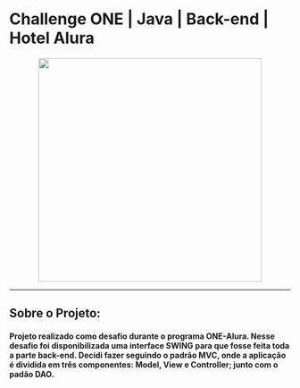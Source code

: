 # Challenge ONE | Java | Back-end | Hotel Alura

<p align="center" >
     <img width="400" heigth="400" src="https://user-images.githubusercontent.com/101413385/173164615-192ca98a-1a44-480e-9229-9f82f456eec8.png">

</p>

---
##  Sobre o Projeto:

#### Projeto realizado como desafio durante o programa ONE-Alura. Nesse desafio foi disponibilizada uma interface SWING para que fosse feita toda a parte back-end. Decidi fazer seguindo o padrão MVC, onde a aplicação é dividida em três componentes: Model, View e Controller; junto com o padão DAO.

